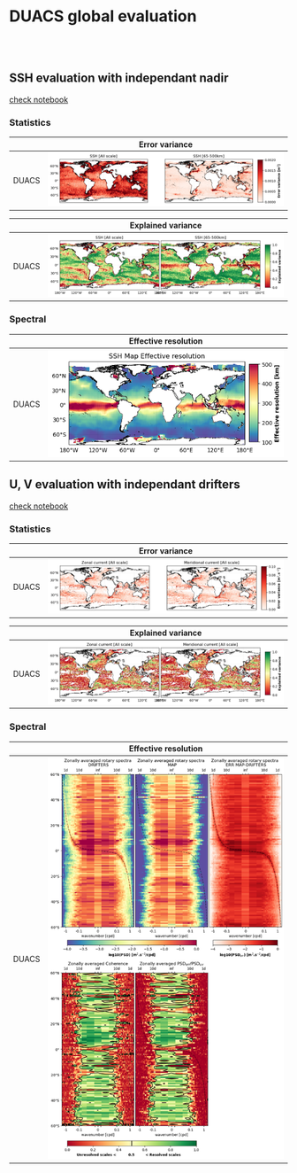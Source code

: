 # DUACS global evaluation

<br>

<br>

## SSH evaluation with independant nadir

[check notebook](gallery/ssh_scores_DUACS_geos.ipynb)

### Statistics

|   | Error variance |
| ------ | -------------- |
| DUACS | ![DUACS errvar glob](figures/Maps_DUACS_errvar_glob.png) |

|   | Explained variance |
| ------ | -------------- |
| DUACS | ![DUACS expvar glob](figures/Maps_DUACS_explvar_glob.png)  | 


### Spectral

|   | Effective resolution |
| ------ | -------------- |
| DUACS | ![DUACS Effective resolution](figures/Maps_DUACS_effres_glob.png) | 

## U, V evaluation with independant drifters

[check notebook](gallery/uv_scores_DUACS_geos.ipynb)

### Statistics

|   | Error variance |
| ------ | -------------- |
| DUACS | ![DUACS currents errvar glob](figures/Maps_DUACS_errvar_glob_uv.png) | 



|   | Explained variance |
| ------ | -------------- |
| DUACS | ![DUACS currents explvar glob](figures/Maps_DUACS_explvar_glob_uv.png) | 

### Spectral

|   | Effective resolution |
| ------ | -------------- |
| DUACS | ![DUACS currents effective resolution](figures/Maps_DUACS_effres_glob_uv.png) | 
